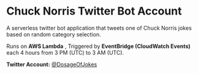 # Chuck Norris Twitter Bot Account

A serverless twitter bot application that tweets one of Chuck Norris jokes based on random category selection.

Runs on **AWS Lambda** , Triggered by **EventBridge (CloudWatch Events)** each 4 hours from 3 PM (UTC) to 3 AM (UTC).

**Twitter Account:** [@DosageOfJokes](https://twitter.com/DosageOfJokes)






